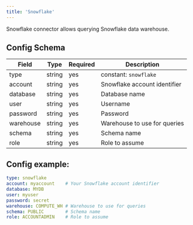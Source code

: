 ```yaml
---
title: 'Snowflake'
---
```


Snowflake connector allows querying Snowflake data warehouse.

## Config Schema

| Field | Type | Required | Description                  |
|-------|------|----------|------------------------------|
| type | string | yes | constant: `snowflake`  |
| account | string | yes | Snowflake account identifier |
| database | string | yes | Database name                |
| user | string | yes | Username                     |
| password | string | yes | Password                     |
| warehouse | string | yes | Warehouse to use for queries |
| schema | string | yes | Schema name                  |
| role | string | yes | Role to assume               |

## Config example:

```yaml
type: snowflake
account: myaccount    # Your Snowflake account identifier
database: MYDB
user: myuser
password: secret
warehouse: COMPUTE_WH # Warehouse to use for queries
schema: PUBLIC        # Schema name
role: ACCOUNTADMIN    # Role to assume 
```
